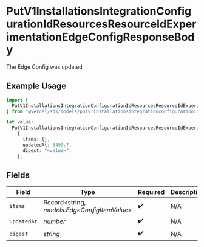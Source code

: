 # PutV1InstallationsIntegrationConfigurationIdResourcesResourceIdExperimentationEdgeConfigResponseBody

The Edge Config was updated

## Example Usage

```typescript
import {
  PutV1InstallationsIntegrationConfigurationIdResourcesResourceIdExperimentationEdgeConfigResponseBody,
} from "@vercel/sdk/models/putv1installationsintegrationconfigurationidresourcesresourceidexperimentationedgeconfigop.js";

let value:
  PutV1InstallationsIntegrationConfigurationIdResourcesResourceIdExperimentationEdgeConfigResponseBody =
    {
      items: {},
      updatedAt: 6490.7,
      digest: "<value>",
    };
```

## Fields

| Field                                        | Type                                         | Required                                     | Description                                  |
| -------------------------------------------- | -------------------------------------------- | -------------------------------------------- | -------------------------------------------- |
| `items`                                      | Record<string, *models.EdgeConfigItemValue*> | :heavy_check_mark:                           | N/A                                          |
| `updatedAt`                                  | *number*                                     | :heavy_check_mark:                           | N/A                                          |
| `digest`                                     | *string*                                     | :heavy_check_mark:                           | N/A                                          |